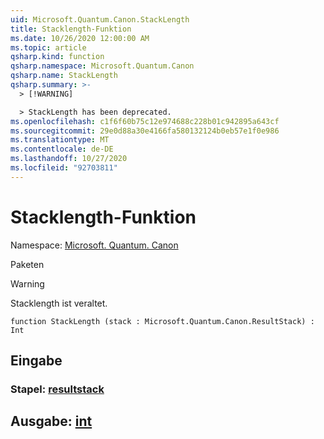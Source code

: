 ```yaml
---
uid: Microsoft.Quantum.Canon.StackLength
title: Stacklength-Funktion
ms.date: 10/26/2020 12:00:00 AM
ms.topic: article
qsharp.kind: function
qsharp.namespace: Microsoft.Quantum.Canon
qsharp.name: StackLength
qsharp.summary: >-
  > [!WARNING]

  > StackLength has been deprecated.
ms.openlocfilehash: c1f6f60b75c12e974688c228b01c942895a643cf
ms.sourcegitcommit: 29e0d88a30e4166fa580132124b0eb57e1f0e986
ms.translationtype: MT
ms.contentlocale: de-DE
ms.lasthandoff: 10/27/2020
ms.locfileid: "92703811"
---
```

# <a name="stacklength-function"></a>Stacklength-Funktion

Namespace: [Microsoft. Quantum. Canon](xref:Microsoft.Quantum.Canon)

Paketen [](https://nuget.org/packages/)


> [!WARNING]
> Stacklength ist veraltet.



```qsharp
function StackLength (stack : Microsoft.Quantum.Canon.ResultStack) : Int
```


## <a name="input"></a>Eingabe

### <a name="stack--resultstack"></a>Stapel: [resultstack](xref:Microsoft.Quantum.Canon.ResultStack)





## <a name="output--int"></a>Ausgabe: [int](xref:microsoft.quantum.lang-ref.int)


